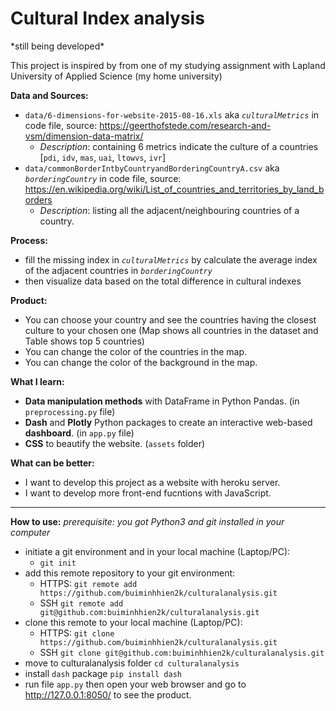 # Cultural Index analysis 
\*still being developed\* 

This project is inspired by from one of my studying assignment with Lapland University of Applied Science (my home university)

**Data and Sources:**
- `data/6-dimensions-for-website-2015-08-16.xls` aka *`culturalMetrics`* in code file, source: https://geerthofstede.com/research-and-vsm/dimension-data-matrix/
  - *Description*: containing 6 metrics indicate the culture of a countries [`pdi`,	`idv`,	`mas`,	`uai`,	`ltowvs`,	`ivr`]
- `data/commonBorderIntbyCountryandBorderingCountryA.csv` aka *`borderingCountry`* in code file, source: https://en.wikipedia.org/wiki/List_of_countries_and_territories_by_land_borders
  - *Description*: listing all the adjacent/neighbouring countries of a country.
  
**Process:**
- fill the missing index in *`culturalMetrics`* by calculate the average index of the adjacent countries in *`borderingCountry`*
- then visualize data based on the total difference in cultural indexes

**Product:**
- You can choose your country and see the countries having the closest culture to your chosen one (Map shows all countries in the dataset and Table shows top 5 countries)
- You can change the color of the countries in the map.
- You can change the color of the background in the map.

**What I learn:**
- **Data manipulation methods** with DataFrame in Python Pandas. (in `preprocessing.py` file)
- **Dash** and **Plotly** Python packages to create an interactive web-based **dashboard**. (in `app.py` file)
- **CSS** to beautify the website. (`assets` folder)

**What can be better:**
- I want to develop this project as a website with heroku server.
- I want to develop more front-end fucntions with JavaScript.
-------------------------------------------------------
**How to use:** *prerequisite: you got Python3 and git installed in your computer* 
- initiate a git environment and in your local machine (Laptop/PC):
  - `git init`
- add this remote repository to your git environment:
  - HTTPS: `git remote add https://github.com/buiminhhien2k/culturalanalysis.git`
  - SSH `git remote add git@github.com:buiminhhien2k/culturalanalysis.git`
- clone this remote to your local machine (Laptop/PC): 
  - HTTPS: `git clone https://github.com/buiminhhien2k/culturalanalysis.git`
  - SSH `git clone git@github.com:buiminhhien2k/culturalanalysis.git`
- move to culturalanalysis folder `cd culturalanalysis`
- install `dash` package `pip install dash`
- run file `app.py` then open your web browser and go to http://127.0.0.1:8050/ to see the product.
